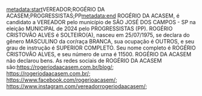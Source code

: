 <metadata:start>VEREADOR;ROGÉRIO DA ACASEM;PROGRESSISTAS;PP<metadata:end>
ROGÉRIO DA ACASEM, é candidato a VEREADOR pelo município de SÃO JOSÉ DOS CAMPOS - SP na eleição MUNICIPAL de 2024 pelo PROGRESSISTAS (PP). ROGÉRIO CRISTOVÃO ALVES é SOLTEIRO(A), nasceu em 25/07/1975, se declara do gênero MASCULINO da cor/raça BRANCA, sua ocupação é OUTROS, e seu grau de instrução é SUPERIOR COMPLETO. Seu nome completo é ROGÉRIO CRISTOVÃO ALVES, e seu número de urna é 11500.
ROGÉRIO DA ACASEM não declarou bens.
As redes sociais de ROGÉRIO DA ACASEM são:https://rogeriodaacasem.com.br/blog/; https://rogeriodaacasem.com.br/; https://www.facebook.com/rogerioacasem/; https://www.instagram.com/vereadorrogeriodaacasem/;